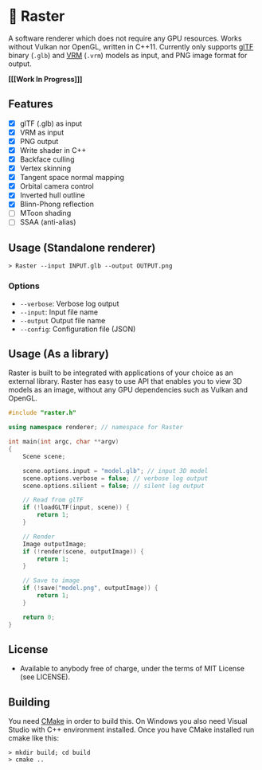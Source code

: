 # :diamond_shape_with_a_dot_inside: Raster

A software renderer which does not require any GPU resources. Works without Vulkan nor OpenGL, written in C++11. Currently only supports [glTF](https://www.khronos.org/gltf/) binary (`.glb`) and [VRM](https://vrm.dev/en/) (`.vrm`) models as input, and PNG image format for output.

**[[[Work In Progress]]]**

## Features

- [x] glTF (.glb) as input
- [x] VRM as input
- [x] PNG output
- [x] Write shader in C++
- [x] Backface culling
- [x] Vertex skinning
- [x] Tangent space normal mapping
- [x] Orbital camera control
- [x] Inverted hull outline
- [x] Blinn-Phong reflection
- [ ] MToon shading
- [ ] SSAA (anti-alias)

## Usage (Standalone renderer)

```
> Raster --input INPUT.glb --output OUTPUT.png
```

### Options

* `--verbose`: Verbose log output
* `--input`: Input file name
* `--output` Output file name
* `--config`: Configuration file (JSON)

## Usage (As a library)

Raster is built to be integrated with applications of your choice as an external library. Raster has easy to use API that enables you to view 3D models as an image, without any GPU dependencies such as Vulkan and OpenGL.

```c++
#include "raster.h"

using namespace renderer; // namespace for Raster

int main(int argc, char **argv)
{
    Scene scene;

    scene.options.input = "model.glb"; // input 3D model
    scene.options.verbose = false; // verbose log output
    scene.options.silient = false; // silent log output

    // Read from glTF
    if (!loadGLTF(input, scene)) {
        return 1;
    }

    // Render
    Image outputImage;
    if (!render(scene, outputImage)) {
        return 1;
    }

    // Save to image
    if (!save("model.png", outputImage)) {
        return 1;
    }

    return 0;
}
```

## License

* Available to anybody free of charge, under the terms of MIT License (see LICENSE).

## Building

You need [CMake](https://cmake.org/download/) in order to build this. On Windows you also need Visual Studio with C++ environment installed.
Once you have CMake installed run cmake like this:


```
> mkdir build; cd build
> cmake ..
```

